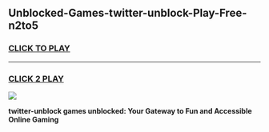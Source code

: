 
## Unblocked-Games-twitter-unblock-Play-Free-n2to5
<h3>
<a href="https://premium76.site?title=twitter-unblock&ref=23A">CLICK TO PLAY</a></h3>
<hr>

<h3>
<a href="https://premium76.site?title=twitter-unblock&ref=23A">CLICK 2 PLAY</a>
  
</h3>

<a href="https://premium76.site?title=twitter-unblock&ref=23A"><img src="https://clearcache.store/games.png"></a>


**twitter-unblock games unblocked: Your Gateway to Fun and Accessible Online Gaming**
